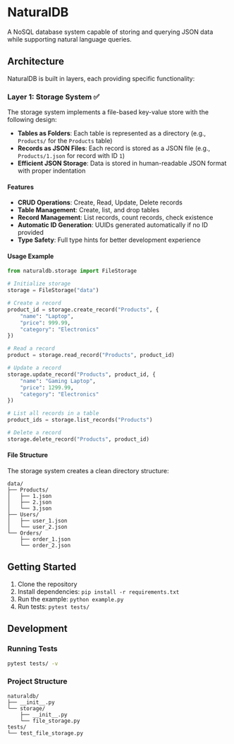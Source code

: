 # NaturalDB
A NoSQL database system capable of storing and querying JSON data while supporting natural language queries.

## Architecture

NaturalDB is built in layers, each providing specific functionality:

### Layer 1: Storage System ✅

The storage system implements a file-based key-value store with the following design:

- **Tables as Folders**: Each table is represented as a directory (e.g., `Products/` for the `Products` table)
- **Records as JSON Files**: Each record is stored as a JSON file (e.g., `Products/1.json` for record with ID `1`)
- **Efficient JSON Storage**: Data is stored in human-readable JSON format with proper indentation

#### Features

- **CRUD Operations**: Create, Read, Update, Delete records
- **Table Management**: Create, list, and drop tables
- **Record Management**: List records, count records, check existence
- **Automatic ID Generation**: UUIDs generated automatically if no ID provided
- **Type Safety**: Full type hints for better development experience

#### Usage Example

```python
from naturaldb.storage import FileStorage

# Initialize storage
storage = FileStorage("data")

# Create a record
product_id = storage.create_record("Products", {
    "name": "Laptop", 
    "price": 999.99, 
    "category": "Electronics"
})

# Read a record
product = storage.read_record("Products", product_id)

# Update a record
storage.update_record("Products", product_id, {
    "name": "Gaming Laptop",
    "price": 1299.99,
    "category": "Electronics"
})

# List all records in a table
product_ids = storage.list_records("Products")

# Delete a record
storage.delete_record("Products", product_id)
```

#### File Structure

The storage system creates a clean directory structure:

```
data/
├── Products/
│   ├── 1.json
│   ├── 2.json
│   └── 3.json
├── Users/
│   ├── user_1.json
│   └── user_2.json
└── Orders/
    ├── order_1.json
    └── order_2.json
```

## Getting Started

1. Clone the repository
2. Install dependencies: `pip install -r requirements.txt`
3. Run the example: `python example.py`
4. Run tests: `pytest tests/`

## Development

### Running Tests

```bash
pytest tests/ -v
```

### Project Structure

```
naturaldb/
├── __init__.py
└── storage/
    ├── __init__.py
    └── file_storage.py
tests/
└── test_file_storage.py
```
